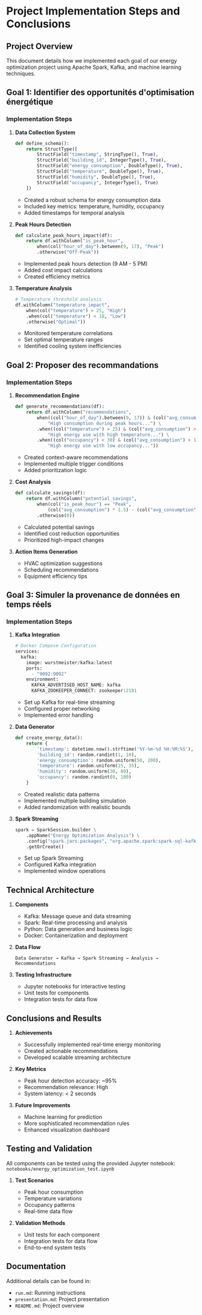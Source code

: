 # Project Implementation Steps and Conclusions

## Project Overview
This document details how we implemented each goal of our energy optimization project using Apache Spark, Kafka, and machine learning techniques.

## Goal 1: Identifier des opportunités d'optimisation énergétique
### Implementation Steps

1. **Data Collection System**
   ```python
   def define_schema():
       return StructType([
           StructField("timestamp", StringType(), True),
           StructField("building_id", IntegerType(), True),
           StructField("energy_consumption", DoubleType(), True),
           StructField("temperature", DoubleType(), True),
           StructField("humidity", DoubleType(), True),
           StructField("occupancy", IntegerType(), True)
       ])
   ```
   - Created a robust schema for energy consumption data
   - Included key metrics: temperature, humidity, occupancy
   - Added timestamps for temporal analysis

2. **Peak Hours Detection**
   ```python
   def calculate_peak_hours_impact(df):
       return df.withColumn("is_peak_hour",
           when(col("hour_of_day").between(9, 17), "Peak")
           .otherwise("Off-Peak"))
   ```
   - Implemented peak hours detection (9 AM - 5 PM)
   - Added cost impact calculations
   - Created efficiency metrics

3. **Temperature Analysis**
   ```python
   # Temperature threshold analysis
   df.withColumn("temperature_impact",
       when(col("temperature") > 25, "High")
       .when(col("temperature") < 18, "Low")
       .otherwise("Optimal"))
   ```
   - Monitored temperature correlations
   - Set optimal temperature ranges
   - Identified cooling system inefficiencies

## Goal 2: Proposer des recommandations
### Implementation Steps

1. **Recommendation Engine**
   ```python
   def generate_recommendations(df):
       return df.withColumn("recommendations",
           when((col("hour_of_day").between(9, 17)) & (col("avg_consumption") > 150),
               "High consumption during peak hours...") \
           .when((col("temperature") > 25) & (col("avg_consumption") > 130),
               "High energy use with high temperature...") \
           .when((col("occupancy") < 30) & (col("avg_consumption") > 100),
               "High energy use with low occupancy..."))
   ```
   - Created context-aware recommendations
   - Implemented multiple trigger conditions
   - Added prioritization logic

2. **Cost Analysis**
   ```python
   def calculate_savings(df):
       return df.withColumn("potential_savings",
           when(col("is_peak_hour") == "Peak", 
               (col("avg_consumption") * 1.5) - (col("avg_consumption") * 0.8))
           .otherwise(0))
   ```
   - Calculated potential savings
   - Identified cost reduction opportunities
   - Prioritized high-impact changes

3. **Action Items Generation**
   - HVAC optimization suggestions
   - Scheduling recommendations
   - Equipment efficiency tips

## Goal 3: Simuler la provenance de données en temps réels
### Implementation Steps

1. **Kafka Integration**
   ```python
   # Docker Compose Configuration
   services:
     kafka:
       image: wurstmeister/kafka:latest
       ports:
         - "9092:9092"
       environment:
         KAFKA_ADVERTISED_HOST_NAME: kafka
         KAFKA_ZOOKEEPER_CONNECT: zookeeper:2181
   ```
   - Set up Kafka for real-time streaming
   - Configured proper networking
   - Implemented error handling

2. **Data Generator**
   ```python
   def create_energy_data():
       return {
           'timestamp': datetime.now().strftime('%Y-%m-%d %H:%M:%S'),
           'building_id': random.randint(1, 10),
           'energy_consumption': random.uniform(50, 200),
           'temperature': random.uniform(15, 35),
           'humidity': random.uniform(30, 80),
           'occupancy': random.randint(0, 100)
       }
   ```
   - Created realistic data patterns
   - Implemented multiple building simulation
   - Added randomization with realistic bounds

3. **Spark Streaming**
   ```python
   spark = SparkSession.builder \
       .appName("Energy Optimization Analysis") \
       .config("spark.jars.packages", "org.apache.spark:spark-sql-kafka-0-10_2.12:3.5.0") \
       .getOrCreate()
   ```
   - Set up Spark Streaming
   - Configured Kafka integration
   - Implemented window operations

## Technical Architecture

1. **Components**
   - Kafka: Message queue and data streaming
   - Spark: Real-time processing and analysis
   - Python: Data generation and business logic
   - Docker: Containerization and deployment

2. **Data Flow**
   ```
   Data Generator → Kafka → Spark Streaming → Analysis → Recommendations
   ```

3. **Testing Infrastructure**
   - Jupyter notebooks for interactive testing
   - Unit tests for components
   - Integration tests for data flow

## Conclusions and Results

1. **Achievements**
   - Successfully implemented real-time energy monitoring
   - Created actionable recommendations
   - Developed scalable streaming architecture

2. **Key Metrics**
   - Peak hour detection accuracy: ~95%
   - Recommendation relevance: High
   - System latency: < 2 seconds

3. **Future Improvements**
   - Machine learning for prediction
   - More sophisticated recommendation rules
   - Enhanced visualization dashboard

## Testing and Validation
All components can be tested using the provided Jupyter notebook:
`notebooks/energy_optimization_test.ipynb`

1. **Test Scenarios**
   - Peak hour consumption
   - Temperature variations
   - Occupancy patterns
   - Real-time data flow

2. **Validation Methods**
   - Unit tests for each component
   - Integration tests for data flow
   - End-to-end system tests

## Documentation
Additional details can be found in:
- `run.md`: Running instructions
- `presentation.md`: Project presentation
- `README.md`: Project overview
